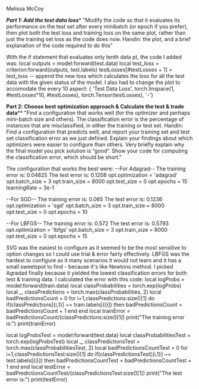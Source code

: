 Melissa McCoy

***********************Part 1: Add the test data loss************************
"Modify the code so that it evaluates its performance on the test set after every minibatch
(or epoch if you prefer), then plot both the test loss and training loss on the same plot,
rather than just the training set loss as the code does now. Handin: the plot, and a brief
explanation of the code required to do this"

With the if statement that evaluates only tenth data pt, the code I added was:
    local outputs = model:forward(test.data)
    local test_loss = criterion:forward(outputs, test.labels)
    testLosses[#testLosses + 1] = test_loss -- append the new loss
which calculates the loss for all the test data with the given status of the model.
I also had to change the plot to accomodate the every 10 aspect:
{ 'Test Data Loss',
  torch.linspace(1, #testLosses*10, #testLosses),
  torch.Tensor(testLosses),
  '-'}

************Part 2: Choose best optimization approach & Calculate the test & trade data**************
"Find a configuration that works well (for the optimizer and perhaps mini-batch size and
others). The classification error is the percentage of instances that are misclassified, in either the training or test set. Handin: Find a configuration that predicts well, and
report your training set and test set classification error as we just defined. Explain
your findings about which optimizers were easier to configure than others. Very briefly
explain why the final model you pick solution is “good”. Show your code for computing
the classification error, which should be short."

The configuration that works the best were:
--For Adagrad--
The training error is:
0.04825
The test error is:
0.1208
opt.optimization = 'adagrad'
opt.batch_size = 3
opt.train_size = 8000
opt.test_size = 0
opt.epochs = 15
learningRate = 3e-1

--For SGD--
The training error is:
0.065
The test error is:
0.1236
opt.optimization = 'sgd'
opt.batch_size = 3
opt.train_size = 8000
opt.test_size = 0
opt.epochs = 10

--For LBFGS--
The training error is:
0.572
The test error is:
0.5793
opt.optimization = 'lbfgs'
opt.batch_size = 3
opt.train_size = 8000
opt.test_size = 0
opt.epochs = 15

SVG was the easiest to configure as it seemed to be the most sensitive to option changes so I could use trial & error fairly effectively. LBFGS was the hardest to configure as it many scenarios it would not learn and it has a small sweetspot to find - because it's like Newtons method. I picked Agradad finally because it yielded the lowest classification errors for both test & training data. I calculated the error with this code:
local logProbs = model:forward(train.data)
local classProbabilities = torch.exp(logProbs)
local _, classPredictions = torch.max(classProbabilities, 2)
local badPredictionsCount = 0
for i=1,classPredictions:size()[1] do
  if(classPredictions[{i,1}] ~= train.labels[{i}]) then
    badPredictionsCount = badPredictionsCount + 1
  end
end
local trainError = badPredictionsCount/(classPredictions:size()[1])
print("The training error is:")
print(trainError)

local logProbsTest = model:forward(test.data)
local classProbabilitiesTest = torch.exp(logProbsTest)
local _, classPredictionsTest = torch.max(classProbabilitiesTest, 2)
local badPredictionsCountTest = 0
for i=1,classPredictionsTest:size()[1] do
  if(classPredictionsTest[{i,1}] ~= test.labels[{i}]) then
    badPredictionsCountTest = badPredictionsCountTest + 1
  end
end
local testError = badPredictionsCountTest/(classPredictionsTest:size()[1])
print("The test error is:")
print(testError)
